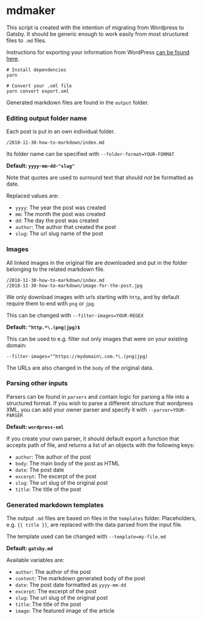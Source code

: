 # mdmaker

This script is created with the intention of migrating from Wordpress
to Gatsby. It should be generic enough to work easily from most 
structured files to `.md` files.
 
Instructions for exporting your information from WordPress [can be found here](http://en.support.wordpress.com/export/).

```
# Install dependencies
yarn

# Convert your .xml file
yarn convert export.xml
```

Generated markdown files are found in the `output` folder.

### Editing output folder name
Each post is put in an own individual folder.
```
/2018-11-30-how-to-markdown/index.md
``` 
Its folder name can be specified with `--folder-format=YOUR-FORMAT`

**Default: `yyyy-mm-dd-"slug"`** 

Note that quotes are used to surround text that should *not* be formatted as date.

Replaced values are:

- `yyyy`: The year the post was created 
- `mm`: The month the post was created 
- `dd`: The day the post was created 
- `author`: The author that created the post 
- `slug`: The url slug name of the post 

### Images
All linked images in the original file are downloaded and put in the 
folder belonging to the related markdown file.

```
/2018-11-30-how-to-markdown/index.md
/2018-11-30-how-to-markdown/image-for-the-post.jpg
```

We only download images with urls starting with `http`, and by default
require them to end with `png` or `jpg`. 

This can be changed with `--filter-images=YOUR-REGEX`

**Default: `^http.*\.(png|jpg)$`**

This can be used to e.g. filter out only images that were on your 
existing domain:

```
--filter-images="^https://mydomain\.com.*\.(png|jpg)
```

The URLs are also changed in the `body` of the original data.

### Parsing other inputs

Parsers can be found in `parsers` and contain logic for parsing 
a file into a structured format. If you wish to parse a different 
structure that wordpress XML, you can add your owner parser
and specify it with `--parser=YOUR-PARSER`

**Default: `wordpress-xml`**

If you create your own parser, it should default export a function that accepts
path of file, and returns a list of an objects with the following keys:

- `author`: The author of the post
- `body`: The main body of the post as HTML
- `date`: The post date
- `excerpt`: The excerpt of the post
- `slug`: The url slug of the original post
- `title`: The title of the post

### Generated markdown templates

The output `.md` files are based on files in the `templates` folder.
Placeholders, e.g. `{{ title }}`, are replaced with the data parsed
from the input file. 

The template used can be changed with `--template=my-file.md`

**Default: `gatsby.md`** 

Available variables are:
- `author`: The author of the post
- `content`: The markdown generated body of the post
- `date`: The post date formatted as `yyyy-mm-dd`
- `excerpt`: The excerpt of the post
- `slug`: The url slug of the original post
- `title`: The title of the post
- `image`: The featured image of the article
